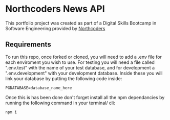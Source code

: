 # Northcoders News API

This portfolio project was created as part of a Digital Skills Bootcamp in Software Engineering provided by [Northcoders](https://northcoders.com/)

## Requirements

To run this repo, once forked or cloned, you will need to add a .env file for each enviroment you wish to use. For testing you will need a file called ".env.test" with the name of your test database, and for development a ".env.development" with your development database.
Inside these you will link your database by putting the following code inside:

```
PGDATABASE=database_name_here
```

Once this is has been done don't forget install all the npm dependancies by running the following command in your terminal/ cli:

```
npm i
```
